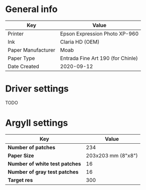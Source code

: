 # General info

Key     | Value
--------|---------
Printer | Epson Expression Photo XP-960
Ink     | Claria HD (OEM)
Paper Manufacturer | Moab
Paper Type | Entrada Fine Art 190 (for Chinle)
Date Created | 2020-09-12

# Driver settings

TODO

# Argyll settings

Key        | Value
-----------|----------
__Number of patches__ | 234
__Paper Size__ | 203x203 mm (8"x8")
__Number of white test patches__ | 16
__Number of gray test patches__ | 16
__Target res__ | 300
